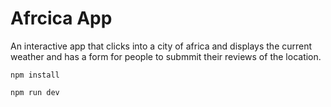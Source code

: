 # Afrcica App

An interactive app that clicks into a city of africa and displays the current weather and has a form for people to submmit their reviews of the location. 

```
npm install 
```
```
npm run dev
```
